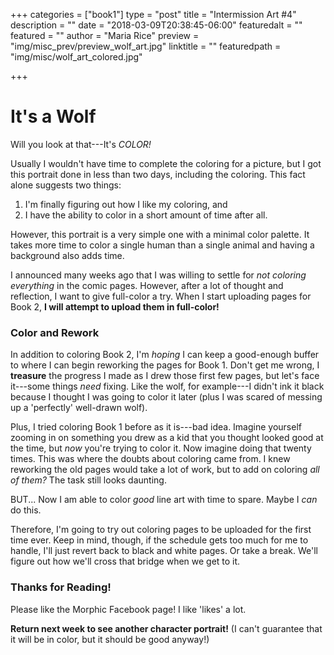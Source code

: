 +++
categories = ["book1"]
type = "post"
title = "Intermission Art #4"
description = ""
date = "2018-03-09T20:38:45-06:00"
featuredalt = ""
featured = ""
author = "Maria Rice"
preview = "img/misc_prev/preview_wolf_art.jpg"
linktitle = ""
featuredpath = "img/misc/wolf_art_colored.jpg"

+++

# It's a Wolf

Will you look at that---It's *COLOR!*

Usually I wouldn't have time to complete the coloring for 
a picture, but I got this portrait done in less than two days, 
including the coloring. This fact alone suggests two things:

1. I'm finally figuring out how I like my coloring, and
2. I have the ability to color in a short amount of time 
after all.

However, this portrait is a very simple one with a minimal 
color palette. It takes more time to color a single human 
than a single animal and having a background also adds time. 

I announced many weeks ago that I was willing to settle for 
*not coloring everything* in the comic pages. However, after a 
lot of thought and reflection, I want to give full-color a 
try. When I start uploading pages for Book 2, **I will attempt
to upload them in full-color!**  

### Color and Rework

In addition to coloring Book 2, I'm *hoping* I can keep a 
good-enough buffer to where I can begin reworking the pages 
for Book 1. Don't get me wrong, I **treasure** the progress I 
made as I drew those first few pages, but let's face it---some 
things *need* fixing. Like the wolf, for example---I didn't ink 
it black because I thought I was going to color it later (plus 
I was scared of messing up a 'perfectly' well-drawn wolf). 

Plus, I tried coloring Book 1 before as it is---bad idea. 
Imagine yourself zooming in on something you drew as a kid 
that you thought looked good at the time, but *now* you're 
trying to color it. Now imagine doing that twenty times. 
This was where the doubts about coloring came from. I knew 
reworking the old pages would take a lot of work, but to add 
on coloring *all of them?* The task still looks daunting. 

BUT... Now I am able to color *good* line art with time to 
spare. Maybe I *can* do this.

Therefore, I'm going to try out coloring pages to be 
uploaded for the first time ever. Keep in mind, though, if the 
schedule gets too much for me to handle, I'll just revert back 
to black and white pages. Or take a break. We'll figure out 
how we'll cross that bridge when we get to it. 

### Thanks for Reading!

Please like the Morphic Facebook page! I like 'likes' a lot.

**Return next week to see another character portrait!** (I can't 
guarantee that it will be in color, but it should be good 
anyway!)



